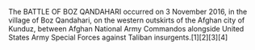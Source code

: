 The BATTLE OF BOZ QANDAHARI occurred on 3 November 2016, in the village of Boz Qandahari, on the western outskirts of the Afghan city of Kunduz, between Afghan National Army Commandos alongside United States Army Special Forces against Taliban insurgents.[1][2][3][4]
